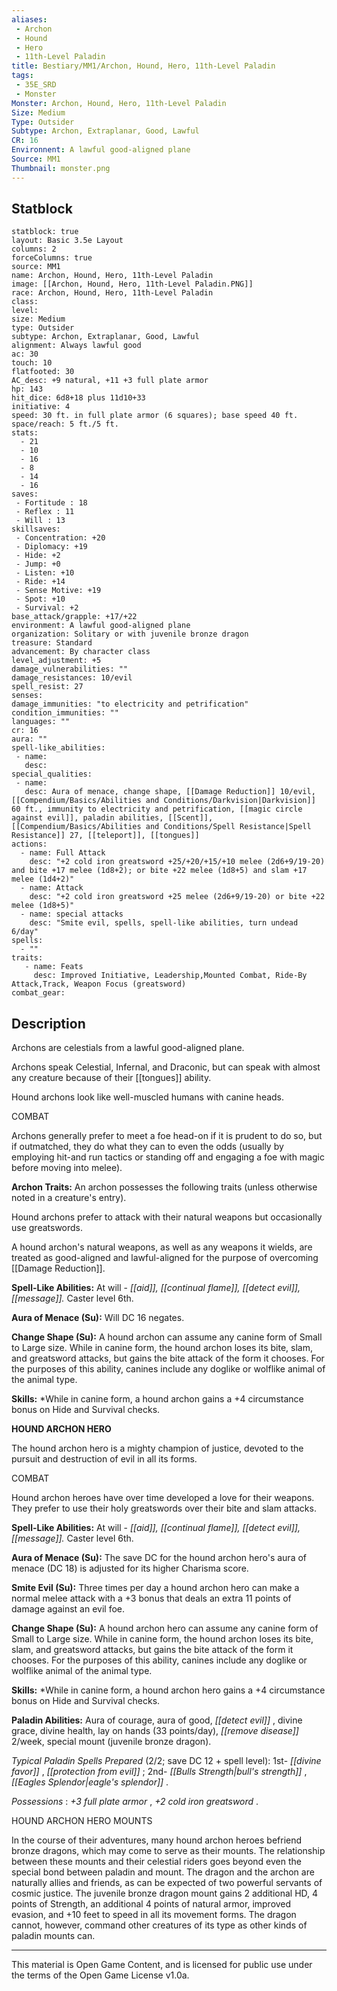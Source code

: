 ```yaml
---
aliases:
 - Archon
 - Hound
 - Hero
 - 11th-Level Paladin
title: Bestiary/MM1/Archon, Hound, Hero, 11th-Level Paladin
tags: 
 - 35E_SRD
 - Monster
Monster: Archon, Hound, Hero, 11th-Level Paladin
Size: Medium
Type: Outsider
Subtype: Archon, Extraplanar, Good, Lawful
CR: 16
Environnent: A lawful good-aligned plane
Source: MM1
Thumbnail: monster.png
---
```


## Statblock

```statblock
statblock: true
layout: Basic 3.5e Layout
columns: 2
forceColumns: true
source: MM1 
name: Archon, Hound, Hero, 11th-Level Paladin
image: [[Archon, Hound, Hero, 11th-Level Paladin.PNG]]
race: Archon, Hound, Hero, 11th-Level Paladin
class: 
level: 
size: Medium
type: Outsider
subtype: Archon, Extraplanar, Good, Lawful
alignment: Always lawful good
ac: 30
touch: 10
flatfooted: 30
AC_desc: +9 natural, +11 +3 full plate armor
hp: 143
hit_dice: 6d8+18 plus 11d10+33
initiative: 4
speed: 30 ft. in full plate armor (6 squares); base speed 40 ft.
space/reach: 5 ft./5 ft.
stats:
  - 21
  - 10
  - 16
  - 8
  - 14
  - 16
saves:
 - Fortitude : 18
 - Reflex : 11
 - Will : 13
skillsaves:
 - Concentration: +20
 - Diplomacy: +19
 - Hide: +2
 - Jump: +0
 - Listen: +10
 - Ride: +14
 - Sense Motive: +19
 - Spot: +10
 - Survival: +2
base_attack/grapple: +17/+22
environment: A lawful good-aligned plane
organization: Solitary or with juvenile bronze dragon
treasure: Standard
advancement: By character class
level_adjustment: +5
damage_vulnerabilities: ""
damage_resistances: 10/evil
spell_resist: 27
senses: 
damage_immunities: "to electricity and petrification"
condition_immunities: ""
languages: ""
cr: 16
aura: ""
spell-like_abilities:
 - name: 
   desc: 
special_qualities:
 - name:
   desc: Aura of menace, change shape, [[Damage Reduction]] 10/evil, [[Compendium/Basics/Abilities and Conditions/Darkvision|Darkvision]] 60 ft., immunity to electricity and petrification, [[magic circle against evil]], paladin abilities, [[Scent]], [[Compendium/Basics/Abilities and Conditions/Spell Resistance|Spell Resistance]] 27, [[teleport]], [[tongues]]
actions:
  - name: Full Attack
    desc: "+2 cold iron greatsword +25/+20/+15/+10 melee (2d6+9/19-20) and bite +17 melee (1d8+2); or bite +22 melee (1d8+5) and slam +17 melee (1d4+2)"
  - name: Attack
    desc: "+2 cold iron greatsword +25 melee (2d6+9/19-20) or bite +22 melee (1d8+5)"
  - name: special attacks
    desc: "Smite evil, spells, spell-like abilities, turn undead 6/day"
spells:
  - ""
traits:
   - name: Feats
     desc: Improved Initiative, Leadership,Mounted Combat, Ride-By Attack,Track, Weapon Focus (greatsword)
combat_gear:  
```

## Description



Archons are celestials from a lawful good-aligned plane.

Archons speak Celestial, Infernal, and Draconic, but can speak with almost any creature because of their [[tongues]] ability.

Hound archons look like well-muscled humans with canine heads.

COMBAT

Archons generally prefer to meet a foe head-on if it is prudent to do so, but if outmatched, they do what they can to even the odds (usually by employing hit-and run tactics or standing off and engaging a foe with magic before moving into melee).


**Archon Traits:** An archon possesses the following traits (unless otherwise noted in a creature's entry).

Hound archons prefer to attack with their natural weapons but occasionally use greatswords.

A hound archon's natural weapons, as well as any weapons it wields, are treated as good-aligned and lawful-aligned for the purpose of overcoming [[Damage Reduction]].


**Spell-Like Abilities:** At will - *[[aid]], [[continual flame]], [[detect evil]], [[message]].* Caster level 6th.


**Aura of Menace (Su):** Will DC 16 negates.


**Change Shape (Su):** A hound archon can assume any canine form of Small to Large size. While in canine form, the hound archon loses its bite, slam, and greatsword attacks, but gains the bite attack of the form it chooses. For the purposes of this ability, canines include any doglike or wolflike animal of the animal type.


**Skills:** *While in canine form, a hound archon gains a +4 circumstance bonus on Hide and Survival checks.


**HOUND ARCHON HERO**


The hound archon hero is a mighty champion of justice, devoted to the pursuit and destruction of evil in all its forms.

COMBAT

Hound archon heroes have over time developed a love for their weapons. They prefer to use their holy greatswords over their bite and slam attacks.


**Spell-Like Abilities:** At will - *[[aid]], [[continual flame]], [[detect evil]], [[message]].* Caster level 6th.


**Aura of Menace (Su):** The save DC for the hound archon hero's aura of menace (DC 18) is adjusted for its higher Charisma score.


**Smite Evil (Su):** Three times per day a hound archon hero can make a normal melee attack with a +3 bonus that deals an extra 11 points of damage against an evil foe.


**Change Shape (Su):** A hound archon hero can assume any canine form of Small to Large size. While in canine form, the hound archon loses its bite, slam, and greatsword attacks, but gains the bite attack of the form it chooses. For the purposes of this ability, canines include any doglike or wolflike animal of the animal type.


**Skills:** *While in canine form, a hound archon hero gains a +4 circumstance bonus on Hide and Survival checks.


**Paladin Abilities:** Aura of courage, aura of good, *[[detect evil]]* , divine grace, divine health, lay on hands (33 points/day), *[[remove disease]]* 2/week, special mount (juvenile bronze dragon).


*Typical Paladin Spells Prepared* (2/2; save DC 12 + spell level): 1st- *[[divine favor]]* , *[[protection from evil]]* ; 2nd- *[[Bulls Strength|bull's strength]]* , *[[Eagles Splendor|eagle's splendor]]* .


*Possessions* : *+3 full plate armor* , *+2 cold iron greatsword* .

HOUND ARCHON HERO MOUNTS

In the course of their adventures, many hound archon heroes befriend bronze dragons, which may come to serve as their mounts. The relationship between these mounts and their celestial riders goes beyond even the special bond between paladin and mount. The dragon and the archon are naturally allies and friends, as can be expected of two powerful servants of cosmic justice. The juvenile bronze dragon mount gains 2 additional HD, 4 points of Strength, an additional 4 points of natural armor, improved evasion, and +10 feet to speed in all its movement forms. The dragon cannot, however, command other creatures of its type as other kinds of paladin mounts can.

---

This material is Open Game Content, and is licensed for public use under the terms of the Open Game License v1.0a.
